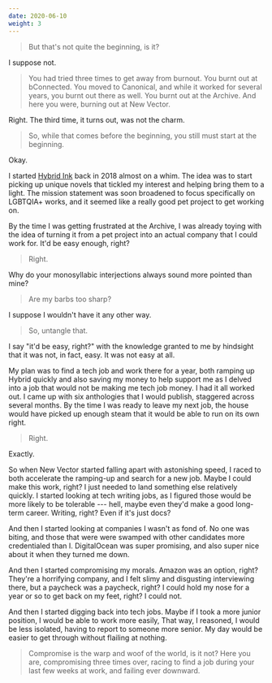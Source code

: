 ```yaml
---
date: 2020-06-10
weight: 3
---
```


> But that's not quite the beginning, is it?

I suppose not.

> You had tried three times to get away from burnout. You burnt out at bConnected. You moved to Canonical, and while it worked for several years, you burnt out there as well. You burnt out at the Archive. And here you were, burning out at New Vector.

Right. The third time, it turns out, was not the charm.

> So, while that comes before the beginning, you still must start at the beginning.

Okay.

I started [Hybrid Ink](https://hybrid.ink) back in 2018 almost on a whim. The idea was to start picking up unique novels that tickled my interest and helping bring them to a light. The mission statement was soon broadened to focus specifically on LGBTQIA+ works, and it seemed like a really good pet project to get working on.

By the time I was getting frustrated at the Archive, I was already toying with the idea of turning it from a pet project into an actual company that I could work for. It'd be easy enough, right?

> Right.

Why do your monosyllabic interjections always sound more pointed than mine?

> Are my barbs too sharp?

I suppose I wouldn't have it any other way.

> So, untangle that.

I say "it'd be easy, right?" with the knowledge granted to me by hindsight that it was not, in fact, easy. It was not easy at all.

My plan was to find a tech job and work there for a year, both ramping up Hybrid quickly and also saving my money to help support me as I delved into a job that would not be making me tech job money. I had it all worked out. I came up with six anthologies that I would publish, staggered across several months. By the time I was ready to leave my next job, the house would have picked up enough steam that it would be able to run on its own right.

> Right.

Exactly.

So when New Vector started falling apart with astonishing speed, I raced to both accelerate the ramping-up and search for a new job. Maybe I could make this work, right? I just needed to land something else relatively quickly. I started looking at tech writing jobs, as I figured those would be more likely to be tolerable --- hell, maybe even they'd make a good long-term career. Writing, right? Even if it's just docs?

And then I started looking at companies I wasn't as fond of. No one was biting, and those that were were swamped with other candidates more credentialed than I. DigitalOcean was super promising, and also super nice about it when they turned me down. 

And then I started compromising my morals. Amazon was an option, right? They're a horrifying company, and I felt slimy and disgusting interviewing there, but a paycheck was a paycheck, right? I could hold my nose for a year or so to get back on my feet, right? I could not.

And then I started digging back into tech jobs. Maybe if I took a more junior position, I would be able to work more easily, That way, I reasoned, I would be less isolated, having to report to someone more senior. My day would be easier to get through without flailing at nothing.

> Compromise is the warp and woof of the world, is it not? Here you are, compromising three times over, racing to find a job during your last few weeks at work, and failing ever downward.
